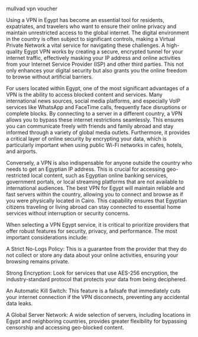 mullvad vpn voucher


Using a VPN in Egypt has become an essential tool for residents, expatriates, and travelers who want to ensure their online privacy and maintain unrestricted access to the global internet. The digital environment in the country is often subject to significant controls, making a Virtual Private Network a vital service for navigating these challenges. A high-quality Egypt VPN works by creating a secure, encrypted tunnel for your internet traffic, effectively masking your IP address and online activities from your Internet Service Provider (ISP) and other third parties. This not only enhances your digital security but also grants you the online freedom to browse without artificial barriers.



For users located within Egypt, one of the most significant advantages of a VPN is the ability to access blocked content and services. Many international news sources, social media platforms, and especially VoIP services like WhatsApp and FaceTime calls, frequently face disruptions or complete blocks. By connecting to a server in a different country, a VPN allows you to bypass these internet restrictions seamlessly. This ensures you can communicate freely with friends and family abroad and stay informed through a variety of global media outlets. Furthermore, it provides a critical layer of online security by encrypting your data, which is particularly important when using public Wi-Fi networks in cafes, hotels, and airports.



Conversely, a VPN is also indispensable for anyone outside the country who needs to get an Egyptian IP address. This is crucial for accessing geo-restricted local content, such as Egyptian online banking services, government portals, or local streaming platforms that are not available to international audiences. The best VPN for Egypt will maintain reliable and fast servers within the country, allowing you to connect and browse as if you were physically located in Cairo. This capability ensures that Egyptian citizens traveling or living abroad can stay connected to essential home services without interruption or security concerns.



When selecting a VPN Egypt service, it is critical to prioritize providers that offer robust features for security, privacy, and performance. The most important considerations include:



    
A Strict No-Logs Policy: This is a guarantee from the provider that they do not collect or store any data about your online activities, ensuring your browsing remains private.

    
Strong Encryption: Look for services that use AES-256 encryption, the industry-standard protocol that protects your data from being deciphered.

    
An Automatic Kill Switch: This feature is a failsafe that immediately cuts your internet connection if the VPN disconnects, preventing any accidental data leaks.

    
A Global Server Network: A wide selection of servers, including locations in Egypt and neighboring countries, provides greater flexibility for bypassing censorship and accessing geo-blocked content.

